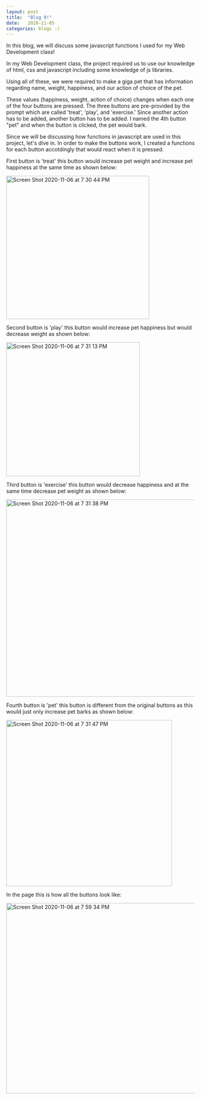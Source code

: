 ```yaml
---
layout: post
title:  "Blog 9!"
date:   2020-11-05
categories: blogs :)
---
```

In this blog, we will discuss some javascript functions I used for my Web Development class!

In my Web Development class, the project required us to use our knowledge of html, css and javascript including some knowledge of js libraries. 

Using all of these, we were required to make a giga pet that has information regarding name, weight, happiness, and our action of choice of the pet. 

These values (happiness, weight, action of choice) changes when each one of the four buttons are pressed. The three buttons are pre-provided by the prompt which are called 'treat', 'play', and 'exercise.' Since another action has to be added, another button has to be added. I named the 4th button "pet" and when the button is clicked, the pet would bark.

Since we will be discussing how functions in javascript are used in this project, let's dive in. In order to make the buttons work, I created a functions for each button accotdingly that would react when it is pressed.

First button is 'treat' this button would increase pet weight and increase pet happiness at the same time as shown below:

<img width="382" alt="Screen Shot 2020-11-06 at 7 30 44 PM" src="https://user-images.githubusercontent.com/70425468/98431058-0276ea00-2067-11eb-82ea-780af0dadb35.png">

Second button is 'play' this button would increase pet happiness but would decrease weight as shown below:

<img width="357" alt="Screen Shot 2020-11-06 at 7 31 13 PM" src="https://user-images.githubusercontent.com/70425468/98431094-6bf6f880-2067-11eb-8ef3-9799d5e572a8.png">

Third button is 'exercise' this button would decrease happiness and at the same time decrease pet weight as shown below:

<img width="526" alt="Screen Shot 2020-11-06 at 7 31 38 PM" src="https://user-images.githubusercontent.com/70425468/98431445-39023400-206a-11eb-9592-807d96fe4675.png">

Fourth button is 'pet' this button is different from the original buttons as this would just only increase pet barks as shown below:

<img width="443" alt="Screen Shot 2020-11-06 at 7 31 47 PM" src="https://user-images.githubusercontent.com/70425468/98431461-7a92df00-206a-11eb-8140-bc39a3df3d99.png">

In the page this is how all the buttons look like:

<img width="508" alt="Screen Shot 2020-11-06 at 7 59 34 PM" src="https://user-images.githubusercontent.com/70425468/98431483-b75ed600-206a-11eb-9983-df32f7c25769.png">

